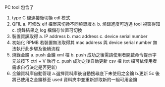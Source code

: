 PC tool 包含了
1. type C 線連接後切換 edl 模式
2. QFIL
    a. 可修改 elf 檔案來切換不同燒錄版本
    b. 燒錄進度可透過 tool 視窗得知
    c. 燒錄結果之 log 檔儲存位置可切換
3. 裝置資訊取得
    a. IP address
    b. mac address
    c. device serial number
4. 初始化 RPMB
    若裝置無法取得其 mac address 與 device serial number 無法執行此步驟及後續流程
5. 燒錄金鑰
    a. push 金鑰 xml 檔
    b. push 成功之後需請使用者開啟命令提示字元並按下 ctrl + V 執行
    c. push 成功之後自動更新 csv 檔 (txt 檔可依使用者需求自行決定是否更新)
6. 金鑰資料庫自動管理
    a.選擇資料庫後自動搜尋底下未使用之金鑰
    b.更新 5c 後將已使用之金鑰移至 used 資料夾中並重新抓取新的一組可用金鑰
